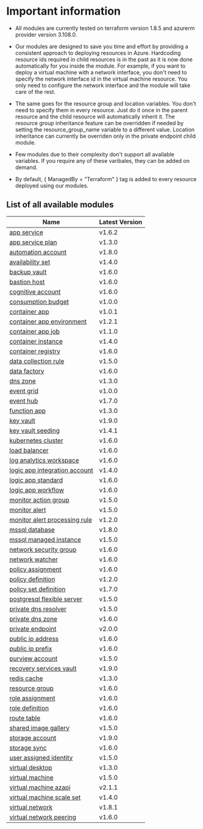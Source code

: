 # Important information
* All modules are currently tested on terraform version 1.8.5 and azurerm provider version 3.108.0.

* Our modules are designed to save you time and effort by providing a consistent approach to deploying resources in Azure. Hardcoding resource ids required in child resources is in the past as it is now done automatically for you inside the module. For example, if you want to deploy a virtual machine with a network interface, you don't need to specify the network interface id in the virtual machine resource. You only need to configure the network interface and the module will take care of the rest.

* The same goes for the resource group and location variables. You don't need to specify them in every resource. Just do it once in the parent resource and the child resource will automatically inherit it. The resource group inheritance feature can be overridden if needed by setting the resource_group_name variable to a different value. Location inheritance can currently be overriden only in the private endpoint child module.

* Few modules due to their complexity don't support all available variables. If you require any of these varibales, they can be added on demand.

* By default, { ManagedBy = "Terraform" } tag is added to every resource deployed using our modules.

## List of all available modules


| Name | Latest Version |
| ---- | -------------- |
| [app service](./app-service/README.md) | v1.6.2 |
| [app service plan](./app-service-plan/README.md) | v1.3.0 |
| [automation account](./automation-account/README.md) | v1.8.0 |
| [availability set](./availability-set/README.md) | v1.4.0 |
| [backup vault](./backup-vault/README.md) | v1.6.0 |
| [bastion host](./bastion-host/README.md) | v1.6.0 |
| [cognitive account](./cognitive-account/README.md) | v1.6.0 |
| [consumption budget](./consumption-budget/README.md) | v1.0.0 |
| [container app](./container-app/README.md) | v1.0.1 |
| [container app environment](./container-app-environment/README.md) | v1.2.1 |
| [container app job](./container-app-job/README.md) | v1.1.0 |
| [container instance](./container-instance/README.md) | v1.4.0 |
| [container registry](./container-registry/README.md) | v1.6.0 |
| [data collection rule](./data-collection-rule/README.md) | v1.5.0 |
| [data factory](./data-factory/README.md) | v1.6.0 |
| [dns zone](./dns-zone/README.md) | v1.3.0 |
| [event grid](./event-grid/README.md) | v1.0.0 |
| [event hub](./event-hub/README.md) | v1.7.0 |
| [function app](./function-app/README.md) | v1.3.0 |
| [key vault](./key-vault/README.md) | v1.9.0 |
| [key vault seeding](./key-vault-seeding/README.md) | v1.4.1 |
| [kubernetes cluster](./kubernetes-cluster/README.md) | v1.6.0 |
| [load balancer](./load-balancer/README.md) | v1.6.0 |
| [log analytics workspace](./log-analytics-workspace/README.md) | v1.6.0 |
| [logic app integration account](./logic-app-integration-account/README.md) | v1.4.0 |
| [logic app standard](./logic-app-standard/README.md) | v1.6.0 |
| [logic app workflow](./logic-app-workflow/README.md) | v1.6.0 |
| [monitor action group](./monitor-action-group/README.md) | v1.5.0 |
| [monitor alert](./monitor-alert/README.md) | v1.5.0 |
| [monitor alert processing rule](./monitor-alert-processing-rule/README.md) | v1.2.0 |
| [mssql database](./mssql-database/README.md) | v1.8.0 |
| [mssql managed instance](./mssql-managed-instance/README.md) | v1.5.0 |
| [network security group](./network-security-group/README.md) | v1.6.0 |
| [network watcher](./network-watcher/README.md) | v1.6.0 |
| [policy assignment](./policy-assignment/README.md) | v1.6.0 |
| [policy definition](./policy-definition/README.md) | v1.2.0 |
| [policy set definition](./policy-set-definition/README.md) | v1.7.0 |
| [postgresql flexible server](./postgresql-flexible-server/README.md) | v1.5.0 |
| [private dns resolver](./private-dns-resolver/README.md) | v1.5.0 |
| [private dns zone](./private-dns-zone/README.md) | v1.6.0 |
| [private endpoint](./private-endpoint/README.md) | v2.0.0 |
| [public ip address](./public-ip-address/README.md) | v1.6.0 |
| [public ip prefix](./public-ip-prefix/README.md) | v1.6.0 |
| [purview account](./purview-account/README.md) | v1.5.0 |
| [recovery services vault](./recovery-services-vault/README.md) | v1.9.0 |
| [redis cache](./redis-cache/README.md) | v1.3.0 |
| [resource group](./resource-group/README.md) | v1.6.0 |
| [role assignment](./role-assignment/README.md) | v1.6.0 |
| [role definition](./role-definition/README.md) | v1.6.0 |
| [route table](./route-table/README.md) | v1.6.0 |
| [shared image gallery](./shared-image-gallery/README.md) | v1.5.0 |
| [storage account](./storage-account/README.md) | v1.9.0 |
| [storage sync](./storage-sync/README.md) | v1.6.0 |
| [user assigned identity](./user-assigned-identity/README.md) | v1.5.0 |
| [virtual desktop](./virtual-desktop/README.md) | v1.3.0 |
| [virtual machine](./virtual-machine/README.md) | v1.5.0 |
| [virtual machine azapi](./virtual-machine-azapi/README.md) | v2.1.1 |
| [virtual machine scale set](./virtual-machine-scale-set/README.md) | v1.4.0 |
| [virtual network](./virtual-network/README.md) | v1.8.1 |
| [virtual network peering](./virtual-network-peering/README.md) | v1.6.0 |
